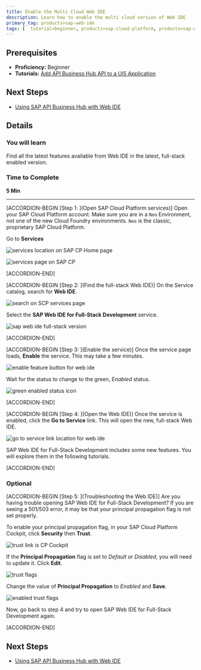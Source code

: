 ```yaml
---
title: Enable the Multi Cloud Web IDE
description: Learn how to enable the multi cloud version of Web IDE
primary_tag: products>sap-web-ide
tags: [  tutorial>beginner, products>sap-cloud-platform, products>sap-web-ide ]
---
```


## Prerequisites  
 - **Proficiency:** Beginner
 - **Tutorials:** [Add API Business Hub API to a UI5 Application](https://www.sap.com/developer/tutorials/hcp-abh-api-ui5-app.html)


## Next Steps
 - [Using SAP API Business Hub with Web IDE](https://www.sap.com/developer/tutorials/webide-api-hub.html)

## Details
### You will learn  
Find all the latest features available from Web IDE in the latest, full-stack enabled version.

### Time to Complete
**5 Min**

---

[ACCORDION-BEGIN [Step 1: ](Open SAP Cloud Platform services)]
Open your SAP Cloud Platform account. Make sure you are in a `Neo` Environment, not one of the new Cloud Foundry environments. `Neo` is the classic, proprietary SAP Cloud Platform.

Go to **Services**

![services location on SAP CP Home page](1.png)

![services page on SAP CP](2.png)


[ACCORDION-END]

[ACCORDION-BEGIN [Step 2: ](Find the full-stack Web IDE)]
On the Service catalog, search for **Web IDE**.

![search on SCP services page](3.png)

Select the **SAP Web IDE for Full-Stack Development** service.

![sap web ide full-stack version](4.png)


[ACCORDION-END]


[ACCORDION-BEGIN [Step 3: ](Enable the service)]
Once the service page loads, **Enable** the service. This may take a few minutes.

![enable feature button for web ide](5.png)

Wait for the status to change to the green, _Enabled_ status.

![green enabled status icon](5b.png)


[ACCORDION-END]

[ACCORDION-BEGIN [Step 4: ](Open the Web IDE)]
Once the service is enabled, click the **Go to Service** link. This will open the new, full-stack Web IDE.

![go to service link location for web ide](6.png)

SAP Web IDE for Full-Stack Development includes some new features. You will explore them in the following tutorials.


[ACCORDION-END]


### Optional

[ACCORDION-BEGIN [Step 5: ](Troubleshooting the Web IDE)]
Are you having trouble opening SAP Web IDE for Full-Stack Development? If you are seeing a 501/503 error, it may be that your principal propagation flag is not set properly.

To enable your principal propagation flag, in your SAP Cloud Platform Cockpit, click **Security** then **Trust**.

![trust link is CP Cockpit](7.png)

If the **Principal Propagation** flag is set to _Default_ or _Disabled_, you will need to update it. Click **Edit**.

![trust flags](8.png)

Change the value of **Principal Propagation** to _Enabled_ and **Save**.

![enabled trust flags](9.png)

Now, go back to step 4 and try to open SAP Web IDE for Full-Stack Development again.


[ACCORDION-END]

## Next Steps
- [Using SAP API Business Hub with Web IDE](https://www.sap.com/developer/tutorials/webide-api-hub.html)